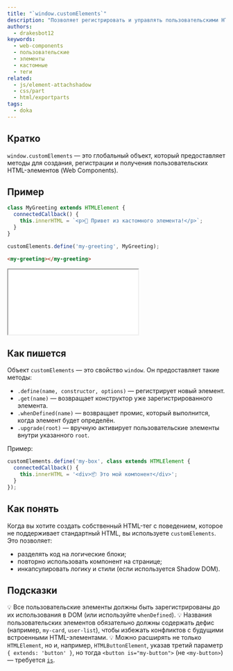 ```yaml
---
title: "`window.customElements`"
description: "Позволяет регистрировать и управлять пользовательскими HTML-элементами — Web Components"
authors:
  - drakesbot12
keywords:
  - web-components
  - пользовательские
  - элементы
  - кастомные
  - теги
related:
  - js/element-attachshadow
  - css/part
  - html/exportparts
tags:
  - doka
---
```


## Кратко

`window.customElements` — это глобальный объект, который предоставляет методы для создания, регистрации и получения пользовательских HTML-элементов (Web Components).

## Пример

```js
class MyGreeting extends HTMLElement {
  connectedCallback() {
    this.innerHTML = `<p>👋 Привет из кастомного элемента!</p>`;
  }
}

customElements.define('my-greeting', MyGreeting);
```

```html
<my-greeting></my-greeting>
```

<iframe title="Создание пользовательского тега через customElements" src="demos/basic/" height="150"></iframe>

## Как пишется

Объект `customElements` — это свойство `window`. Он предоставляет такие методы:

- `.define(name, constructor, options)` — регистрирует новый элемент.
- `.get(name)` — возвращает конструктор уже зарегистрированного элемента.
- `.whenDefined(name)` — возвращает промис, который выполнится, когда элемент будет определён.
- `.upgrade(root)` — вручную активирует пользовательские элементы внутри указанного `root`.

Пример:

```js
customElements.define('my-box', class extends HTMLElement {
  connectedCallback() {
    this.innerHTML = '<div>📦 Это мой компонент</div>';
  }
});
```

## Как понять

Когда вы хотите создать собственный HTML-тег с поведением, которое не поддерживает стандартный HTML, вы используете `customElements`. Это позволяет:

- разделять код на логические блоки;
- повторно использовать компонент на странице;
- инкапсулировать логику и стили (если используется Shadow DOM).

## Подсказки

💡 Все пользовательские элементы должны быть зарегистрированы до их использования в DOM (или используйте `whenDefined`).
💡 Названия пользовательских элементов обязательно должны содержать дефис (например, `my-card`, `user-list`), чтобы избежать конфликтов с будущими встроенными HTML-элементами.
💡 Можно расширять не только `HTMLElement`, но и, например, `HTMLButtonElement`, указав третий параметр `{ extends: 'button' }`, но тогда `<button is="my-button">` (не `<my-button>`) — требуется [`is`](/html/is/).
